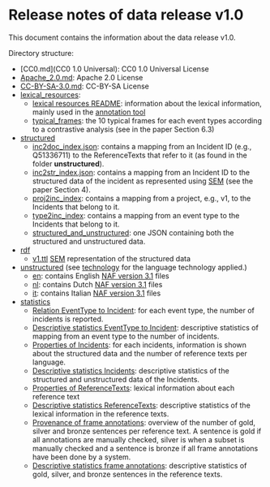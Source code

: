 # Release notes of data release v1.0

This document contains the information about the data release v1.0.

Directory structure:
* [CC0.md](CC0 1.0 Universal): CC0 1.0 Universal License
* [Apache_2.0.md](Apache_2.0.md): Apache 2.0 License
* [CC-BY-SA-3.0.md](CC-BY-SA-3.0.md): CC-BY-SA License
* [lexical_resources](lexical_resources): 
    * [lexical resources README](lexical_resources/README.md): information about the lexical information, mainly used in the [annotation tool](https://github.com/cltl/frame-annotation-tool)
    * [typical_frames](lexical_resources/typical_frames.json): the 10 typical frames for each event types according to a contrastive analysis (see in the paper Section 6.3)
* [structured](structured)
    * [inc2doc_index.json](structured/inc2doc_index.json): contains a mapping from an Incident ID (e.g., Q51336711) to the ReferenceTexts that refer to it (as found in the folder **unstructured**).
    * [inc2str_index.json](structured/inc2str_index.json): contains a mapping from an Incident ID to the structured data of the incident as represented using [SEM](https://semanticweb.cs.vu.nl/2009/11/sem/) (see the paper Section 4).
    * [proj2inc_index](structured/proj2inc_index.json): contains a mapping from a project, e.g., v1, to the Incidents that belong to it.
    * [type2inc_index](structured/type2inc_index.json): contains a mapping from an event type to the Incidents that belong to it.
    * [structured_and_unstructured](structured/structured_and_unstructured.json): one JSON containing both the structured and unstructured data.
* [rdf](rdf)
    * [v1.ttl](rdf/v1.ttl) [SEM](https://semanticweb.cs.vu.nl/2009/11/sem/) representation of the structured data
* [unstructured](unstructured) (see [technology](technology.md) for the language technology applied.)
    * [en](en): contains English [NAF version 3.1](https://github.com/newsreader/NAF) files
    * [nl](nl): contains Dutch [NAF version 3.1](https://github.com/newsreader/NAF) files
    * [it](it): contains Italian [NAF version 3.1](https://github.com/newsreader/NAF) files
* [statistics](statistics)
    * [Relation EventType to Incident](statistics/event_type_to_num_of_incidents.csv): for each event type, the number of incidents is reported.
    * [Descriptive statistics EventType to Incident](statistics/event_type_to_inc_stats.csv): descriptive statistics of mapping from an event type to the number of incidents.
    * [Properties of Incidents](statistics/incidents.csv): for each incidents, information is shown about the structured data and the number of reference texts per language.
    * [Descriptive statistics Incidents](statistics/incident_stats.csv): descriptive statistics of the structured and unstructured data of the Incidents.
    * [Properties of ReferenceTexts](statistics/reference_texts.csv): lexical information about each reference text
    * [Descriptive statistics ReferenceTexts](statistics/reference_text_stats.csv): descriptive statistics of the lexical information in the reference texts.
    * [Provenance of frame annotations](statistics/sentences.csv): overview of the number of gold, silver and bronze sentences per reference text. A sentence is gold if all annotations are manually checked, silver is when a subset is manually checked and a sentence is bronze if all frame annotations have been done by a system.
    * [Descriptive statistics frame annotations](statistics/sentence_stats): descriptive statistics of gold, silver, and bronze sentences in the reference texts.